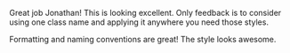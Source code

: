 Great job Jonathan! This is looking excellent. Only feedback is to consider
using one class name and applying it anywhere you need those styles.

Formatting and naming conventions are great! The style looks awesome.